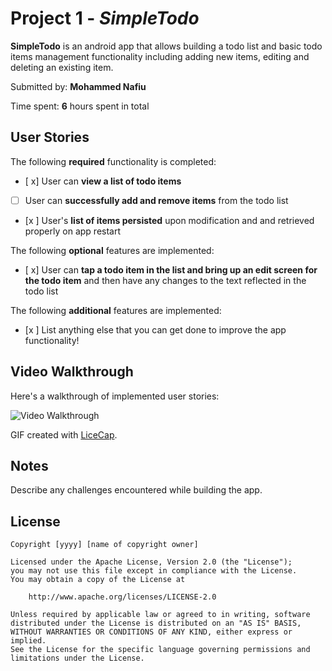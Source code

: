 # Project 1 - *SimpleTodo*

**SimpleTodo** is an android app that allows building a todo list and basic todo items management functionality including adding new items, editing and deleting an existing item.

Submitted by: **Mohammed Nafiu**

Time spent: **6** hours spent in total

## User Stories

The following **required** functionality is completed:

* [ x] User can **view a list of todo items**
* [ ] User can **successfully add and remove items** from the todo list
* [x ] User's **list of items persisted** upon modification and and retrieved properly on app restart

The following **optional** features are implemented:

* [ x] User can **tap a todo item in the list and bring up an edit screen for the todo item** and then have any changes to the text reflected in the todo list

The following **additional** features are implemented:

* [x ] List anything else that you can get done to improve the app functionality!

## Video Walkthrough

Here's a walkthrough of implemented user stories:

<img src='http://i.imgur.com/link/to/your/gif/file.gif' title='Video Walkthrough' width='' alt='Video Walkthrough' />

GIF created with [LiceCap](http://www.cockos.com/licecap/).

## Notes

Describe any challenges encountered while building the app.

## License

    Copyright [yyyy] [name of copyright owner]

    Licensed under the Apache License, Version 2.0 (the "License");
    you may not use this file except in compliance with the License.
    You may obtain a copy of the License at

        http://www.apache.org/licenses/LICENSE-2.0

    Unless required by applicable law or agreed to in writing, software
    distributed under the License is distributed on an "AS IS" BASIS,
    WITHOUT WARRANTIES OR CONDITIONS OF ANY KIND, either express or implied.
    See the License for the specific language governing permissions and
    limitations under the License.
